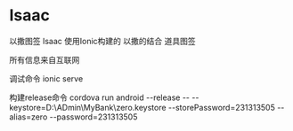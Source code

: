 # Isaac
以撒图签 Isaac
使用Ionic构建的 以撒的结合 道具图签

所有信息来自互联网

调试命令
ionic serve

构建release命令
cordova run android --release -- --keystore=D:\\ADmin\\MyBank\\zero.keystore --storePassword=231313505 --alias=zero --password=231313505
